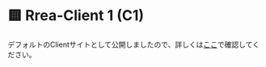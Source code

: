 # 🟨 Rrea-Client 1 (C1)

デフォルトのClientサイトとして公開しましたので、詳しくは[ここ](https://github.com/kensoz/Rrea-client)で確認してください。
